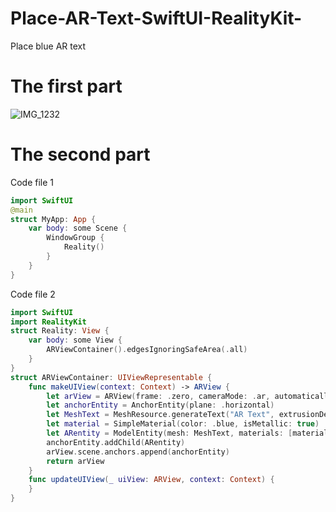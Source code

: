 # Place-AR-Text-SwiftUI-RealityKit-
Place blue AR text
# The first part
![IMG_1232](https://github.com/S-way520/Place-AR-Text-SwiftUI-RealityKit/assets/95877651/76539f42-87be-4581-9803-09ed0f1cdbce)
# The second part
Code file 1
```swift
import SwiftUI
@main
struct MyApp: App {
    var body: some Scene {
        WindowGroup {
            Reality()
        }
    }
}
```
Code file 2
```swift
import SwiftUI
import RealityKit
struct Reality: View {
    var body: some View {
        ARViewContainer().edgesIgnoringSafeArea(.all)
    }
}
struct ARViewContainer: UIViewRepresentable {
    func makeUIView(context: Context) -> ARView {
        let arView = ARView(frame: .zero, cameraMode: .ar, automaticallyConfigureSession: true)
        let anchorEntity = AnchorEntity(plane: .horizontal)
        let MeshText = MeshResource.generateText("AR Text", extrusionDepth: 0.02, font: .systemFont(ofSize: 0.2/2), containerFrame: .zero, alignment: .center, lineBreakMode: .byCharWrapping)//文字(Text)
        let material = SimpleMaterial(color: .blue, isMetallic: true)
        let ARentity = ModelEntity(mesh: MeshText, materials: [material])
        anchorEntity.addChild(ARentity)
        arView.scene.anchors.append(anchorEntity)
        return arView
    }
    func updateUIView(_ uiView: ARView, context: Context) {
    }
}
```
